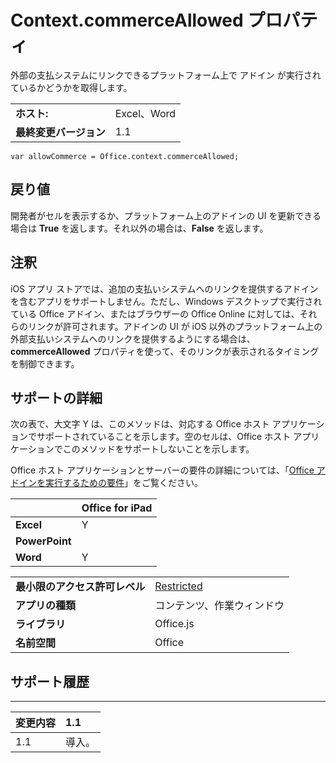 
# Context.commerceAllowed プロパティ
外部の支払システムにリンクできるプラットフォーム上で アドイン が実行されているかどうかを取得します。

|||
|:-----|:-----|
|**ホスト:**|Excel、Word|
|**最終変更バージョン**|1.1|

```
var allowCommerce = Office.context.commerceAllowed;
```


## 戻り値

開発者がセルを表示するか、プラットフォーム上のアドインの UI を更新できる場合は **True** を返します。それ以外の場合は、**False** を返します。


## 注釈

iOS アプリ ストアでは、追加の支払いシステムへのリンクを提供するアドインを含むアプリをサポートしません。ただし、Windows デスクトップで実行されている Office アドイン、またはブラウザーの Office Online に対しては、それらのリンクが許可されます。アドインの UI が iOS 以外のプラットフォーム上の外部支払いシステムへのリンクを提供するようにする場合は、 **commerceAllowed** プロパティを使って、そのリンクが表示されるタイミングを制御できます。


## サポートの詳細


次の表で、大文字 Y は、このメソッドは、対応する Office ホスト アプリケーションでサポートされていることを示します。空のセルは、Office ホスト アプリケーションでこのメソッドをサポートしないことを示します。

Office ホスト アプリケーションとサーバーの要件の詳細については、「[Office アドインを実行するための要件](../../docs/overview/requirements-for-running-office-add-ins.md)」をご覧ください。


||**Office for iPad**|
|:-----|:-----|
|**Excel**|Y|
|**PowerPoint**||
|**Word**|Y|

|||
|:-----|:-----|
|**最小限のアクセス許可レベル**|[Restricted](../../docs/develop/requesting-permissions-for-api-use-in-content-and-task-pane-add-ins.md)|
|**アプリの種類**|コンテンツ、作業ウィンドウ|
|**ライブラリ**|Office.js|
|**名前空間**|Office|

## サポート履歴



****


|**変更内容**|**1.1**|
|:-----|:-----|
|1.1|導入。|
